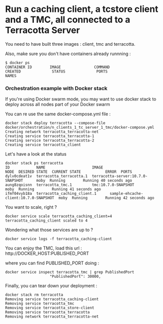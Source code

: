 # Run a caching client, a tcstore client and a TMC, all connected to a Terracotta Server

You need to have built three images : client, tmc and terracotta.

Also, make sure you don't have containers already runnning :

    $ docker ps
    CONTAINER ID        IMAGE               COMMAND                  CREATED              STATUS              PORTS                                        NAMES


### Orchestration example with Docker stack

If you're using Docker swarm mode, you may want to use docker stack to deploy across all nodes part of your Docker swarm

You can re use the same docker-compose.yml file :

    docker stack deploy terracotta --compose-file docker/orchestration/n_clients_1_tc_server_1_tmc/docker-compose.yml
    Creating network terracotta_terracotta-net
    Creating service terracotta_terracotta-1
    Creating service terracotta_terracotta-2
    Creating service terracotta_client

Let's have a look at the status

    docker stack ps terracotta
    ID            NAME                     IMAGE                                  NODE  DESIRED STATE  CURRENT STATE           ERROR  PORTS
    dylv0cdeat1v  terracotta_terracotta.1  terracotta-server:10.7.0-SNAPSHOT      moby  Running        Running 40 seconds ago
    aung8zqoisnn  terracotta_tmc.1         tmc:10.7.0-SNAPSHOT                    moby  Running        Running 41 seconds ago
    ifmf04vyb18a  terracotta_caching_client.1      sample-ehcache-client:10.7.0-SNAPSHOT  moby  Running        Running 42 seconds ago

You want to scale, right ?

    docker service scale terracotta_caching_client=4
    terracotta_caching_client scaled to 4

Wondering what those services are up to ?

    docker service logs -f terracotta_caching-client

You can enjoy the TMC, load this url : http://DOCKER_HOST:PUBLISHED_PORT

where you can find PUBLISHED_PORT doing :

    docker service inspect terracotta_tmc | grep PublishedPort
                        "PublishedPort": 30000,

Finally, you can tear down your deployment :

    docker stack rm terracotta
    Removing service terracotta_caching-client
    Removing service terracotta_tmc
    Removing service terracotta_store-client
    Removing service terracotta_terracotta
    Removing network terracotta_terracotta-net
